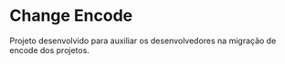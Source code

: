# Change Encode

Projeto desenvolvido para auxiliar os desenvolvedores na migração de encode dos projetos.
